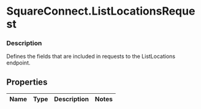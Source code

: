 # SquareConnect.ListLocationsRequest

### Description

Defines the fields that are included in requests to the ListLocations endpoint.

## Properties
Name | Type | Description | Notes
------------ | ------------- | ------------- | -------------


